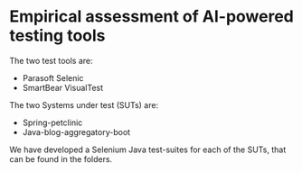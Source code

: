# Empirical assessment of AI-powered testing tools

The two test tools are:
- Parasoft Selenic
- SmartBear VisualTest

The two Systems under test (SUTs) are:
- Spring-petclinic 
- Java-blog-aggregatory-boot 

We have developed a Selenium Java test-suites for each of the SUTs, that can be found in the folders.
